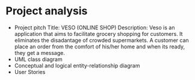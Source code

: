 # Project analysis



- Project pitch
Title: VESO (ONLINE SHOP)
Description:
Veso is an application that aims to facilitate grocery shopping for customers. It eliminates the disadantage of crowded supermarkets.
A customer can place an order from the comfort of his/her home and when its ready, they get a message.
- UML class diagram
- Conceptual and logical entity-relationship diagram
- User Stories
